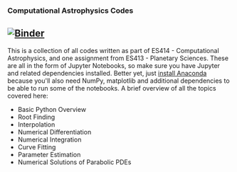 ### Computational Astrophysics Codes


[![Binder](https://mybinder.org/badge_logo.svg)](https://mybinder.org/v2/gh/BSGalvan/jupyter-notebooks/master)
---

This is a collection of all codes written as part of ES414 - Computational Astrophysics, and one assignment from ES413 - Planetary Sciences.
These are all in the form of Jupyter Notebooks, so make sure you have Jupyter and related dependencies installed.
Better yet, just [install Anaconda](https://www.anaconda.com/distribution/#download-section) because you'll also need NumPy, matplotlib and additional dependencies to be able to run some of the notebooks.
A brief overview of all the topics covered here:
- Basic Python Overview
- Root Finding
- Interpolation
- Numerical Differentiation
- Numerical Integration
- Curve Fitting
- Parameter Estimation
- Numerical Solutions of Parabolic PDEs
